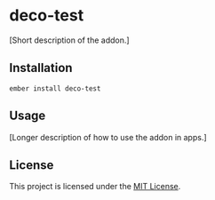 deco-test
==============================================================================

[Short description of the addon.]

Installation
------------------------------------------------------------------------------

```
ember install deco-test
```


Usage
------------------------------------------------------------------------------

[Longer description of how to use the addon in apps.]


License
------------------------------------------------------------------------------

This project is licensed under the [MIT License](LICENSE.md).
